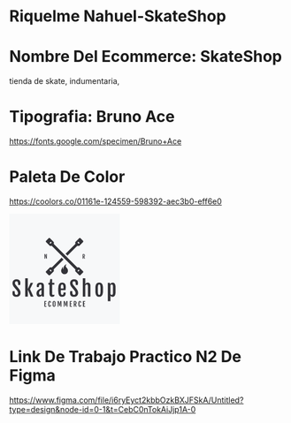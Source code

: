# Riquelme Nahuel-SkateShop

# Nombre Del Ecommerce: SkateShop

tienda de skate, indumentaria, 

# Tipografia: Bruno Ace

https://fonts.google.com/specimen/Bruno+Ace

# Paleta De Color

https://coolors.co/01161e-124559-598392-aec3b0-eff6e0

![Logo](Logo.png)

# Link De Trabajo Practico N2 De Figma 

https://www.figma.com/file/i6ryEyct2kbbOzkBXJFSkA/Untitled?type=design&node-id=0-1&t=CebC0nTokAiJjp1A-0
